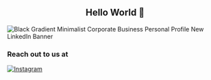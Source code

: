 ## <div align="center">Hello World 👋 </div>

![Black Gradient Minimalist Corporate Business Personal Profile New LinkedIn Banner](https://github.com/MTCBPDCDubai/MTCBPDCDubai/assets/70954808/5ccc9a1b-9858-4483-848a-9c6e2721e6de)

### <div>Reach out to us at</div>
[![Instagram](https://img.shields.io/badge/Instagram-E4405F?style=for-the-badge&logo=instagram&logoColor=white)](https://www.instagram.com/mtcbpdc/)
<!--
**MTCBPDCDubai/MTCBPDCDubai** is a ✨ _special_ ✨ repository because its `README.md` (this file) appears on your GitHub profile.

Here are some ideas to get you started:

- 🔭 I’m currently working on ...
- 🌱 I’m currently learning ...
- 👯 I’m looking to collaborate on ...
- 🤔 I’m looking for help with ...
- 💬 Ask me about ...
- 📫 How to reach me: ...
- 😄 Pronouns: ...
- ⚡ Fun fact: ...
-->
